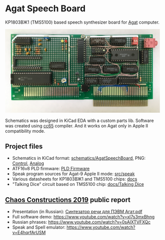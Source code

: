 # Agat Speech Board

КР1803ВЖ1 (TMS5100) based speech synthesizer board for [Agat](https://en.wikipedia.org/wiki/Agat_(computer)) computer.

![](docs/Card_front.jpg)


Schematics was designed in KiCad EDA with a custom parts lib.
Software was created using [cc65](https://cc65.github.io/) compiler. And it works on Agat only in Apple II compatibility mode.


## Project files
- Schematics in KiCad format: [schematics/AgatSpeechBoard](schematics/AgatSpeechBoard), PNG: [Control](schematics/AgatSpeechBoard/AgatSpeechBoard_sch.png), [Analog](schematics/AgatSpeechBoard/AgatSpeechBoard_analog_sch.png)
- ATF16v8 PLD firmware: [PLD Firmware](src/ATF16V8)
- Speak program sources for Agat-9 Apple II mode: [src/speak](src/speak)
- Various datasheets for КР1803ВЖ1 and TMS5100 chips: [docs](docs)
- "Talking Dice" circuit based on TMS5100 chip: [docs/Talking Dice](docs/Talking%20Dice)

## [Chaos Constructions 2019](http://c-c.ru) public report
- Presentation (in Russian): [Синтезатор речи для ПЭВМ Агат.pdf](docs/Синтезатор%20речи%20для%20ПЭВМ%20Агат.pdf)
- Full software demo: https://www.youtube.com/watch?v=xI7s3mxBhng
- Russian phrases: https://www.youtube.com/watch?v=0sAlXTVFXQc
- Speak and Spell emulator: https://www.youtube.com/watch?v=E4hqrfArUSM
